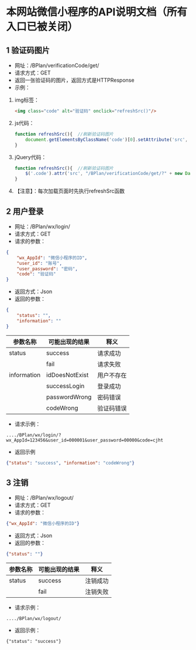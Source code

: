# 本网站微信小程序的API说明文档（所有入口已被关闭）

## 1 验证码图片
- 网址：/BPlan/verificationCode/get/
- 请求方式：GET
- 返回一张验证码的图片，返回方式是HTTPResponse
- 示例：
1. img标签：
    ```html
    <img class="code" alt="验证码" onclick="refreshSrc()"/>
    ```
2. js代码：
    ```js
    function refreshSrc(){  //刷新验证码图片
        document.getElementsByClassName('code')[0].setAttribute('src', "/BPlan/verificationCode/get/?" + new Date().getTime());
    }
    ```
3. jQuery代码：
    ```js
    function refreshSrc(){  //刷新验证码图片
        $('.code').attr('src', "/BPlan/verificationCode/get/?" + new Date().getTime());
    }
    ```
4. 【注意】：每次加载页面时先执行refreshSrc函数
## 2 用户登录
- 网址：/BPlan/wx/login/
- 请求方式：GET
- 请求的参数：
```json
{
    "wx_AppId": "微信小程序的ID",
    "user_id": "账号",
    "user_password": "密码",
    "code": "验证码"
}
```
- 返回方式：Json
- 返回的参数：
```json
{
    "status": "",
    "information": ""
}
```
|参数名称|可能出现的结果|释义
|---|---|---|
|status|success|请求成功
| |fail|请求失败|
|information|idDoesNotExist|用户不存在|
| |successLogin|登录成功|
| |passwordWrong|密码错误|
| |codeWrong|验证码错误|
- 请求示例：
```http request
..../BPlan/wx/login/?wx_AppId=123456&user_id=000001&user_password=00000&code=cjht
```
- 返回示例
```json
{"status": "success", "information": "codeWrong"}
```

## 3 注销
- 网址：/BPlan/wx/logout/
- 请求方式：GET
- 请求的参数：
```json
{"wx_AppId": "微信小程序的ID"}
```
- 返回方式：Json
- 返回的参数：
```json
{"status": ""}
```
|参数名称|可能出现的结果|释义
|---|---|---|
|status|success|注销成功
| |fail|注销失败|
- 请求示例：
```http request
..../BPlan/wx/logout/
```
- 返回示例：
```html
{"status": "success"}
```
